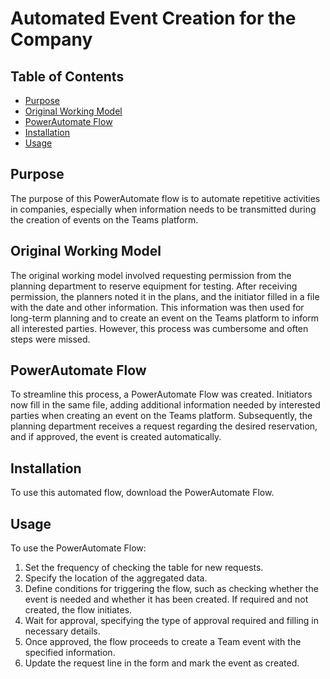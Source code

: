 # Automated Event Creation for the Company

## Table of Contents

- [Purpose](https://www.notion.so/Socal-media-20c1863f243948b6ac71ed311195a29d?pvs=21)
- [Original Working Model](https://www.notion.so/Socal-media-20c1863f243948b6ac71ed311195a29d?pvs=21)
- [PowerAutomate Flow](https://www.notion.so/Socal-media-20c1863f243948b6ac71ed311195a29d?pvs=21)
- [Installation](https://www.notion.so/Socal-media-20c1863f243948b6ac71ed311195a29d?pvs=21)
- [Usage](https://www.notion.so/Socal-media-20c1863f243948b6ac71ed311195a29d?pvs=21)

## Purpose

The purpose of this PowerAutomate flow is to automate repetitive activities in companies, especially when information needs to be transmitted during the creation of events on the Teams platform.

## Original Working Model

The original working model involved requesting permission from the planning department to reserve equipment for testing. After receiving permission, the planners noted it in the plans, and the initiator filled in a file with the date and other information. This information was then used for long-term planning and to create an event on the Teams platform to inform all interested parties. However, this process was cumbersome and often steps were missed.

## PowerAutomate Flow

To streamline this process, a PowerAutomate Flow was created. Initiators now fill in the same file, adding additional information needed by interested parties when creating an event on the Teams platform. Subsequently, the planning department receives a request regarding the desired reservation, and if approved, the event is created automatically.

## Installation

To use this automated flow, download the PowerAutomate Flow.

## Usage

To use the PowerAutomate Flow:

1. Set the frequency of checking the table for new requests.
2. Specify the location of the aggregated data.
3. Define conditions for triggering the flow, such as checking whether the event is needed and whether it has been created. If required and not created, the flow initiates.
4. Wait for approval, specifying the type of approval required and filling in necessary details.
5. Once approved, the flow proceeds to create a Team event with the specified information.
6. Update the request line in the form and mark the event as created.
